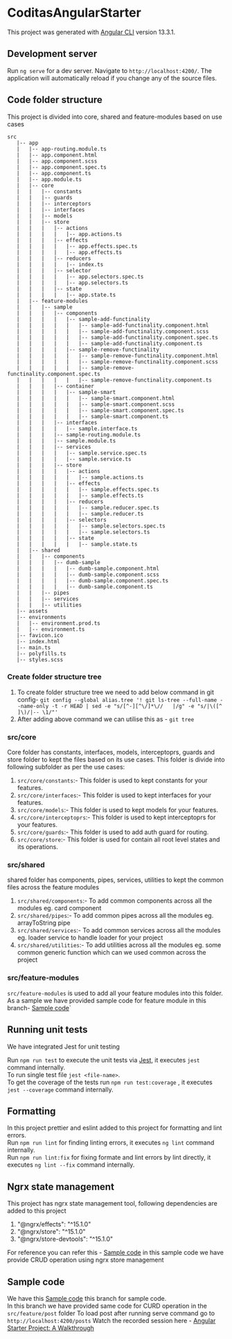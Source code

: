 # CoditasAngularStarter

This project was generated with [Angular CLI](https://github.com/angular/angular-cli) version 13.3.1.

## Development server

Run `ng serve` for a dev server. Navigate to `http://localhost:4200/`. The application will automatically reload if you change any of the source files.

## Code folder structure

This project is divided into core, shared and feature-modules based on use cases

```
src
   |-- app
   |   |-- app-routing.module.ts
   |   |-- app.component.html
   |   |-- app.component.scss
   |   |-- app.component.spec.ts
   |   |-- app.component.ts
   |   |-- app.module.ts
   |   |-- core
   |   |   |-- constants
   |   |   |-- guards
   |   |   |-- interceptors
   |   |   |-- interfaces
   |   |   |-- models
   |   |   |-- store
   |   |   |   |-- actions
   |   |   |   |   |-- app.actions.ts
   |   |   |   |-- effects
   |   |   |   |   |-- app.effects.spec.ts
   |   |   |   |   |-- app.effects.ts
   |   |   |   |-- reducers
   |   |   |   |   |-- index.ts
   |   |   |   |-- selector
   |   |   |   |   |-- app.selectors.spec.ts
   |   |   |   |   |-- app.selectors.ts
   |   |   |   |-- state
   |   |   |   |   |-- app.state.ts
   |   |-- feature-modules
   |   |   |-- sample
   |   |   |   |-- components
   |   |   |   |   |-- sample-add-functinality
   |   |   |   |   |   |-- sample-add-functinality.component.html
   |   |   |   |   |   |-- sample-add-functinality.component.scss
   |   |   |   |   |   |-- sample-add-functinality.component.spec.ts
   |   |   |   |   |   |-- sample-add-functinality.component.ts
   |   |   |   |   |-- sample-remove-functinality
   |   |   |   |   |   |-- sample-remove-functinality.component.html
   |   |   |   |   |   |-- sample-remove-functinality.component.scss
   |   |   |   |   |   |-- sample-remove-functinality.component.spec.ts
   |   |   |   |   |   |-- sample-remove-functinality.component.ts
   |   |   |   |-- container
   |   |   |   |   |-- sample-smart
   |   |   |   |   |   |-- sample-smart.component.html
   |   |   |   |   |   |-- sample-smart.component.scss
   |   |   |   |   |   |-- sample-smart.component.spec.ts
   |   |   |   |   |   |-- sample-smart.component.ts
   |   |   |   |-- interfaces
   |   |   |   |   |-- sample.interface.ts
   |   |   |   |-- sample-routing.module.ts
   |   |   |   |-- sample.module.ts
   |   |   |   |-- services
   |   |   |   |   |-- sample.service.spec.ts
   |   |   |   |   |-- sample.service.ts
   |   |   |   |-- store
   |   |   |   |   |-- actions
   |   |   |   |   |   |-- sample.actions.ts
   |   |   |   |   |-- effects
   |   |   |   |   |   |-- sample.effects.spec.ts
   |   |   |   |   |   |-- sample.effects.ts
   |   |   |   |   |-- reducers
   |   |   |   |   |   |-- sample.reducer.spec.ts
   |   |   |   |   |   |-- sample.reducer.ts
   |   |   |   |   |-- selectors
   |   |   |   |   |   |-- sample.selectors.spec.ts
   |   |   |   |   |   |-- sample.selectors.ts
   |   |   |   |   |-- state
   |   |   |   |   |   |-- sample.state.ts
   |   |-- shared
   |   |   |-- components
   |   |   |   |-- dumb-sample
   |   |   |   |   |-- dumb-sample.component.html
   |   |   |   |   |-- dumb-sample.component.scss
   |   |   |   |   |-- dumb-sample.component.spec.ts
   |   |   |   |   |-- dumb-sample.component.ts
   |   |   |-- pipes
   |   |   |-- services
   |   |   |-- utilities
   |-- assets
   |-- environments
   |   |-- environment.prod.ts
   |   |-- environment.ts
   |-- favicon.ico
   |-- index.html
   |-- main.ts
   |-- polyfills.ts
   |-- styles.scss
```

### Create folder structure tree

1. To create folder structure tree we need to add below command in git config-
   `git config --global alias.tree '! git ls-tree --full-name --name-only -t -r HEAD | sed -e "s/[^-][^\/]*\//   |/g" -e "s/|\([^ ]\)/|-- \1/"'`
2. After adding above command we can utilise this as -
   `git tree`

### src/core

Core folder has constants, interfaces, models, interceptoprs, guards and store folder to kept the files based on its use cases.
This folder is divide into following subfolder as per the use cases:

1. `src/core/constants`:- This folder is used to kept constants for your features.
2. `src/core/interfaces`:- This folder is used to kept interfaces for your features.
3. `src/core/models`:- This folder is used to kept models for your features.
4. `src/core/interceptoprs`:- This folder is used to kept interceptoprs for your features.
5. `src/core/guards`:- This folder is used to add auth guard for routing.
6. `src/core/store`:- This folder is used for contain all root level states and its operations.

### src/shared

shared folder has components, pipes, services, utilities to kept the common files across the feature modules

1. `src/shared/components`:- To add common components across all the modules eg. card component
2. `src/shared/pipes`:- To add common pipes across all the modules eg. arrayToString pipe
3. `src/shared/services`:- To add common services across all the modules eg. loader service to handle loader for your project
4. `src/shared/utilities`:- To add utilities across all the modules eg. some common generic function which can we used common across the project

### src/feature-modules

`src/feature-modules` is used to add all your feature modules into this folder. As a sample we have provided sample code for feature module in this branch- [Sample code](https://github.com/coditas-llp/angular-starter/tree/sample)`

## Running unit tests

We have integrated Jest for unit testing

Run `npm run test` to execute the unit tests via [Jest](https://jestjs.io/docs/cli), it executes `jest` command internally.\
To run single test file `jest <file-name>`. \
To get the coverage of the tests run `npm run test:coverage` , it executes `jest --coverage` command internally.

## Formatting

In this project prettier and eslint added to this project for formatting and lint errors. \
Run `npm run lint` for finding linting errors, it executes `ng lint` command internally.\
Run `npm run lint:fix` for fixing formate and lint errors by lint directly, it executes `ng lint --fix` command internally.

## Ngrx state management

This project has ngrx state management tool, following dependencies are added to this project

1. "@ngrx/effects": "^15.1.0"
2. "@ngrx/store": "^15.1.0"
3. "@ngrx/store-devtools": "^15.1.0"

For reference you can refer this - [Sample code](https://github.com/coditas-llp/angular-starter/tree/sample/src/app/feature-modules/posts)
in this sample code we have provide CRUD operation using ngrx store management

## Sample code

We have this [Sample code](https://github.com/coditas-llp/angular-starter/tree/ngrx-sample) this branch for sample code. \
In this branch we have provided same code for CURD operation in the `src/feature/post` folder
To load post after running serve command go to `http://localhost:4200/posts`
Watch the recorded session here - [Angular Starter Project: A Walkthrough](https://www.youtube.com/watch?v=X3Rn_vX5paI) 
